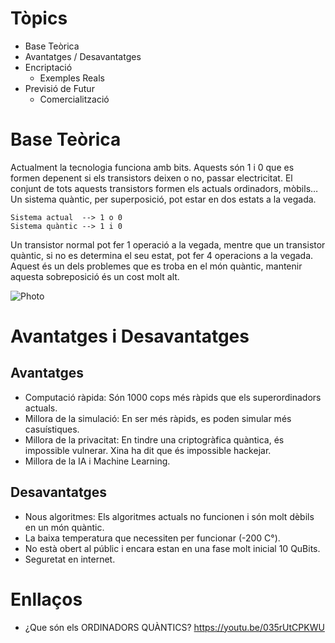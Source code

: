# Tòpics
- Base Teòrica
- Avantatges / Desavantatges
- Encriptació
	- Exemples Reals
- Previsió de Futur
	- Comercialització


# Base Teòrica
Actualment la tecnologia funciona amb bits. Aquests són 1 i 0 que es formen depenent si els transistors deixen o no, passar electricitat. El conjunt de tots aquests transistors formen els actuals ordinadors, mòbils…
Un sistema quàntic, per superposició, pot estar en dos estats a la vegada.

```exemple1
Sistema actual  --> 1 o 0
Sistema quàntic --> 1 i 0
```

Un transistor normal pot fer 1 operació a la vegada, mentre que un transistor quàntic, si no es determina el seu estat, pot fer 4 operacions a la vegada. Aquest és un dels problemes que es troba en el món quàntic, mantenir aquesta sobreposició és un cost molt alt.  

![Photo](https://www.researchgate.net/publication/271532617/figure/fig4/AS:349605003841542@1460363736871/Bits-three-state-systems-cobits-and-qubits-Our-secure-delegated-computing-protocol.png)


# Avantatges i Desavantatges
## Avantatges
- Computació ràpida: Són 1000 cops més ràpids que els superordinadors actuals.
- Millora de la simulació: En ser més ràpids, es poden simular més casuístiques.
- Millora de la privacitat: En tindre una criptogràfica quàntica, és impossible vulnerar. Xina ha dit que és impossible hackejar.
- Millora de la IA i Machine Learning.

## Desavantatges
- Nous algoritmes: Els algoritmes actuals no funcionen i són molt dèbils en un món quàntic.
- La baixa temperatura que necessiten per funcionar (-200 C°).
- No està obert al públic i encara estan en una fase molt inicial 10 QuBits.
- Seguretat en internet.
# Enllaços
- ¿Que són els ORDINADORS QUÀNTICS?
https://youtu.be/035rUtCPKWU


